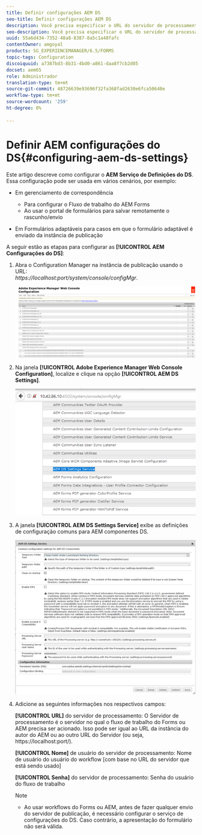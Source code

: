```yaml
---
title: Definir configurações AEM DS
seo-title: Definir configurações AEM DS
description: Você precisa especificar o URL do servidor de processamento antes de enviar um formulário.
seo-description: Você precisa especificar o URL do servidor de processamento antes de enviar um formulário.
uuid: 55a6d434-7352-48a8-8387-8a5c1a48fafc
contentOwner: amgoyal
products: SG_EXPERIENCEMANAGER/6.5/FORMS
topic-tags: Configuration
discoiquuid: a7387bd3-8b31-4bd0-a861-daa8f7cb2d05
docset: aem65
role: Administrador
translation-type: tm+mt
source-git-commit: 48726639e93696f32fa368fad2630e6fca50640e
workflow-type: tm+mt
source-wordcount: '259'
ht-degree: 0%

---
```



# Definir AEM configurações do DS{#configuring-aem-ds-settings}

Este artigo descreve como configurar o **AEM Serviço de Definições do DS**. Essa configuração pode ser usada em vários cenários, por exemplo:

* Em gerenciamento de correspondência

   * Para configurar o Fluxo de trabalho do AEM Forms
   * Ao usar o portal de formulários para salvar remotamente o rascunho/envio

* Em Formulários adaptáveis para casos em que o formulário adaptável é enviado da instância de publicação

A seguir estão as etapas para configurar as **[!UICONTROL AEM Configurações do DS]**:

1. Abra o Configuration Manager na instância de publicação usando o URL:\
   *https://localhost:port/system/console/configMgr*.

   ![Configuração do Console da Web AEM](assets/web_configuration_console_new.png)

1. Na janela **[!UICONTROL Adobe Experience Manager Web Console Configuration]**, localize e clique na opção **[!UICONTROL AEM DS Settings]**.

   ![Definições do DS](assets/ds_settings_new.png)

1. A janela **[!UICONTROL AEM DS Settings Service]** exibe as definições de configuração comuns para AEM componentes DS.

   ![Serviço de Definições do DS](assets/ds_settings_service_new.png)

1. Adicione as seguintes informações nos respectivos campos:

   **[!UICONTROL URL]** do servidor de processamento: O Servidor de processamento é o servidor no qual o fluxo de trabalho do Forms ou AEM precisa ser acionado. Isso pode ser igual ao URL da instância do autor do AEM ou ao outro URL do Servidor (ou seja, https://localhost:port/).

   **[!UICONTROL Nome]** de usuário do servidor de processamento: Nome de usuário do usuário do workflow  [com base no URL do servidor que está sendo usado]

   **[!UICONTROL Senha]** do servidor de processamento: Senha do usuário do fluxo de trabalho

   >[!NOTE]
   >
   >
   >    
   >    
   >    * Ao usar workflows do Forms ou AEM, antes de fazer qualquer envio do servidor de publicação, é necessário configurar o serviço de configurações do DS. Caso contrário, a apresentação do formulário não será válida.


